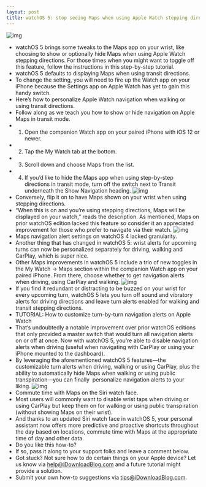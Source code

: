 ```yaml
---
layout: post
title: watchOS 5: stop seeing Maps when using Apple Watch stepping direcitons
---
```

![img](http://media.idownloadblog.com/wp-content/uploads/2018/04/Apple-Watch-turn-directions-in-Maps-app.jpeg)
* watchOS 5 brings some tweaks to the Maps app on your wrist, like choosing to show or optionally hide Maps when using Apple Watch stepping directions. For those times when you might want to toggle off this feature, follow the instructions in this step-by-step tutorial.
* watchOS 5 defaults to displaying Maps when using transit directions.
* To change the setting, you will need to fire up the Watch app on your iPhone because the Settings app on Apple Watch has yet to gain this handy switch.
* Here’s how to personalize Apple Watch navigation when walking or using transit directions.
* Follow along as we teach you how to show or hide navigation on Apple Maps in transit mode.
* 1) Open the companion Watch app on your paired iPhone with iOS 12 or newer.
* 2) Tap the My Watch tab at the bottom.
* 3) Scroll down and choose Maps from the list.
* 4) If you’d like to hide the Maps app when using step-by-step directions in transit mode, turn off the switch next to Transit underneath the Show Navigation heading.
![img](http://media.idownloadblog.com/wp-content/uploads/2018/08/iOS-12-watch-app-show-navigation-for-transit-disabled-002.png)
* Conversely, flip it on to have Maps shown on your wrist when using stepping directions.
* “When this is on and you’re using stepping directions, Maps will be displayed on your watch,” reads the description. As mentioned, Maps on prior watchOS edition lacked this feature so consider it an appreciated improvement for those who prefer to navigate via their watch.
![img](http://media.idownloadblog.com/wp-content/uploads/2018/04/turn-off-turn-alerts-on-watch.jpeg)
* Maps navigation alert settings on watchOS 4 lacked granularity.
* Another thing that has changed in watchOS 5: wrist alerts for upcoming turns can now be personalized separately for driving, walking and CarPlay, which is super nice.
* Other Maps improvements in watchOS 5 include a trio of new toggles in the My Watch → Maps section within the companion Watch app on your paired iPhone. From there, choose whether to get navigation alerts when driving, using CarPlay and walking.
![img](http://media.idownloadblog.com/wp-content/uploads/2018/08/iOS-12-Watch-app-MAps-Settings-turn-alerts-002.png)
* If you find it redundant or distracting to be buzzed on your wrist for every upcoming turn, watchOS 5 lets you turn off sound and vibratory alerts for driving directions and leave turn alerts enabled for walking and transit stepping directions.
* TUTORIAL: How to customize turn-by-turn navigation alerts on Apple Watch
* That’s undoubtedly a notable improvement over prior watchOS editions that only provided a master switch that would turn all navigation alerts on or off at once. Now with watchOS 5, you’re able to disable navigation alerts when driving (useful when navigating with CarPlay or using your iPhone mounted to the dashboard).
* By leveraging the aforementioned watchOS 5 features—the customizable turn alerts when driving, walking or using CarPlay, plus the ability to automatically hide Maps when walking or using public transpiration—you can finally  personalize navigation alerts to your liking.
![img](http://media.idownloadblog.com/wp-content/uploads/2018/06/Apple-Watch-Siri-face.jpg)
* Commute time with Maps on the Siri watch face.
* Most users will commonly want to disable wrist taps when driving or using CarPlay but keep them on for walking or using public transpiration (without showing Maps on their wrist).
* And thanks to an updated Siri watch face in watchOS 5, your personal assistant now offers more predictive and proactive shortcuts throughout the day based on locations, commute time with Maps at the appropriate time of day and other data.
* Do you like this how-to?
* If so, pass it along to your support folks and leave a comment below.
* Got stuck? Not sure how to do certain things on your Apple device? Let us know via help@iDownloadBlog.com and a future tutorial might provide a solution.
* Submit your own how-to suggestions via tips@iDownloadBlog.com.

